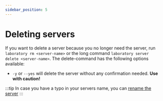 ```yaml
---
sidebar_position: 5
---
```


# Deleting servers

If you want to delete a server because you no longer need the server, run `laboratory rm <server-name>` or the long command `laboratory server delete <server-name>`.
The delete-command has the following options available:

- `-y` or `--yes` will delete the server without any confirmation needed. **Use with caution!**

:::tip
In case you have a typo in your servers name, you can [rename the server](/docs/laboratory-config/edit-laboratory-server) 
:::